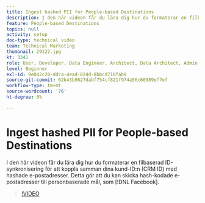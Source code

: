 ```yaml
---
title: Ingest hashed PII for People-based Destinations
description: I den här videon får du lära dig hur du formaterar en filbaserad ID-synkronisering för att koppla samman dina kund-ID:n (CRM ID) med hashade e-postadresser.
feature: People-based Destinations
topics: null
activity: setup
doc-type: technical video
team: Technical Marketing
thumbnail: 29122.jpg
kt: 3341
role: User, Developer, Data Engineer, Architect, Data Architect, Admin, Leader
level: Beginner
exl-id: 9e042c20-ddca-4ead-824d-8bbcd718fab9
source-git-commit: 62b43b5627dabf754cf821f974a56c60989ef7ef
workflow-type: tm+mt
source-wordcount: '76'
ht-degree: 0%

---
```


# Ingest hashed PII for People-based Destinations

I den här videon får du lära dig hur du formaterar en filbaserad ID-synkronisering för att koppla samman dina kund-ID:n (CRM ID) med hashade e-postadresser. Detta gör att du kan skicka hash-kodade e-postadresser till personbaserade mål, som [!DNL Facebook].

>[!VIDEO](https://video.tv.adobe.com/v/29122/?quality=12)
